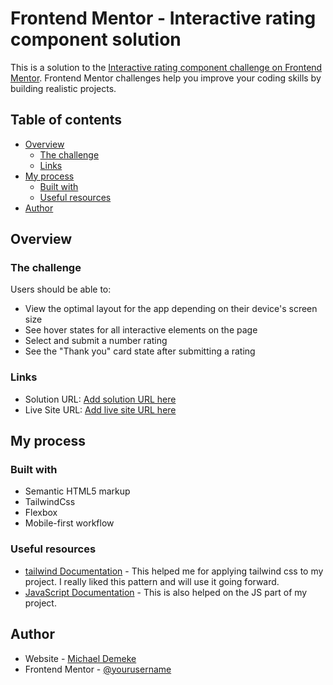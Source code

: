 # Frontend Mentor - Interactive rating component solution

This is a solution to the [Interactive rating component challenge on Frontend Mentor](https://www.frontendmentor.io/challenges/interactive-rating-component-koxpeBUmI). Frontend Mentor challenges help you improve your coding skills by building realistic projects. 

## Table of contents

- [Overview](#overview)
  - [The challenge](#the-challenge)
  - [Links](#links)
- [My process](#my-process)
  - [Built with](#built-with)
  - [Useful resources](#useful-resources)
- [Author](#author)



## Overview

### The challenge

Users should be able to:

- View the optimal layout for the app depending on their device's screen size
- See hover states for all interactive elements on the page
- Select and submit a number rating
- See the "Thank you" card state after submitting a rating



### Links

- Solution URL: [Add solution URL here](https://your-solution-url.com)
- Live Site URL: [Add live site URL here](https://your-live-site-url.com)

## My process

### Built with

- Semantic HTML5 markup
- TailwindCss
- Flexbox
- Mobile-first workflow


### Useful resources

- [tailwind Documentation](https://tailwindcss.com/docs) - This helped me for applying tailwind css to my project. I really liked this pattern and will use it going forward.
- [JavaScript Documentation](https://developer.mozilla.org/en-US/docs/Web/JavaScript) - This is also helped on the JS part of my project.


## Author

- Website - [Michael Demeke](https://michael-demeke.netlify.app/)
- Frontend Mentor - [@yourusername](https://www.frontendmentor.io/profile/Mikdem)




